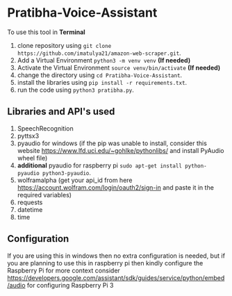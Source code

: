 # Pratibha-Voice-Assistant

To use this tool in **Terminal**

1. clone repository using `git clone https://github.com/imatulya21/amazon-web-scraper.git`. 
2. Add a Virtual Environment `python3 -m venv venv` **(If needed)**
3. Activate the Virtual Environment `source venv/bin/activate` **(If needed)**
4. change the directory using `cd Pratibha-Voice-Assistant`. 
5. install the libraries using `pip install -r requirements.txt`.
6. run the code using `python3 pratibha.py`.

## Libraries and API's used

1. SpeechRecognition 
2. pyttsx3
3. pyaudio for windows (if the pip was unable to install, consider this website https://www.lfd.uci.edu/~gohlke/pythonlibs/ and install PyAudio wheel file)
4. **additional** pyaudio for raspberry pi  `sudo apt-get install python-pyaudio python3-pyaudio`.  
5. wolframalpha (get your api_id from here https://account.wolfram.com/login/oauth2/sign-in and paste it in the required variables)
6. requests
7. datetime
8. time

## Configuration

If you are using this in windows then no extra configuration is needed, but if you are planning to use this in raspberry pi then kindly configure the Raspberry Pi for more context consider https://developers.google.com/assistant/sdk/guides/service/python/embed/audio for configuring Raspberry Pi 3

